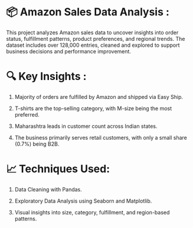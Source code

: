 # 📦 Amazon Sales Data Analysis :

This project analyzes Amazon sales data to uncover insights into order status, fulfillment patterns, product preferences, and regional trends. The dataset includes over 128,000 entries, cleaned and explored to support business decisions and performance improvement.

# 🔍 Key Insights :

1.  Majority of orders are fulfilled by Amazon and shipped via Easy Ship.

2.  T-shirts are the top-selling category, with M-size being the most preferred.

3.  Maharashtra leads in customer count across Indian states.

4.  The business primarily serves retail customers, with only a small share (0.7%) being B2B.

# 📈 Techniques Used:

1.  Data Cleaning with Pandas.

2.  Exploratory Data Analysis using Seaborn and Matplotlib.

3.  Visual insights into size, category, fulfillment, and region-based patterns.
